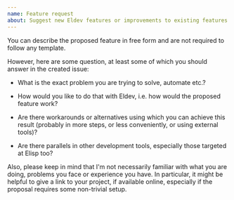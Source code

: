 ```yaml
---
name: Feature request
about: Suggest new Eldev features or improvements to existing features
---
```


You can describe the proposed feature in free form and are not required to follow any template.

However, here are some question, at least some of which you should answer in the created issue:

* What is the exact problem you are trying to solve, automate etc.?

* How would you like to do that with Eldev, i.e. how would the proposed feature work?

* Are there workarounds or alternatives using which you can achieve this result (probably in more steps, or less conveniently, or using external tools)?

* Are there parallels in other development tools, especially those targeted at Elisp too?

Also, please keep in mind that I'm not necessarily familiar with what you are doing, problems you face or experience you have. In particular, it might be helpful to give a link to your project, if available online, especially if the proposal requires some non-trivial setup.
